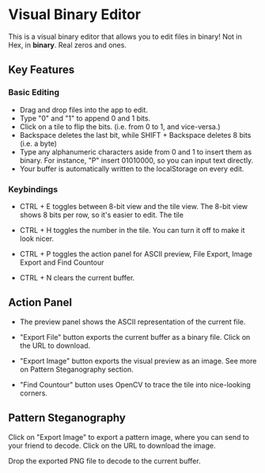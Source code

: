 # Visual Binary Editor

This is a visual binary editor that allows you to edit files in binary! Not in Hex, in **binary**. Real zeros and ones.

## Key Features

### Basic Editing

- Drag and drop files into the app to edit.
- Type "0" and "1" to append 0 and 1 bits.
- Click on a tile to flip the bits. (i.e. from 0 to 1, and vice-versa.)
- Backspace deletes the last bit, while SHIFT + Backspace deletes 8 bits (i.e. a byte)
- Type any alphanumeric characters aside from 0 and 1 to insert them as binary. For instance, "P" insert 01010000, so you can input text directly.
- Your buffer is automatically written to the localStorage on every edit.

### Keybindings

- CTRL + E toggles between 8-bit view and the tile view. The 8-bit view shows 8 bits per row, so it's easier to edit. The tile

- CTRL + H toggles the number in the tile. You can turn it off to make it look nicer.

- CTRL + P toggles the action panel for ASCII preview, File Export, Image Export and Find Countour

- CTRL + N clears the current buffer.

## Action Panel

- The preview panel shows the ASCII representation of the current file.

- "Export File" button exports the current buffer as a binary file. Click on the URL to download.

- "Export Image" button exports the visual preview as an image. See more on Pattern Steganography section.

- "Find Countour" button uses OpenCV to trace the tile into nice-looking corners.

## Pattern Steganography

Click on "Export Image" to export a pattern image, where you can send to your friend to decode. Click on the URL to download the image.

Drop the exported PNG file to decode to the current buffer.
